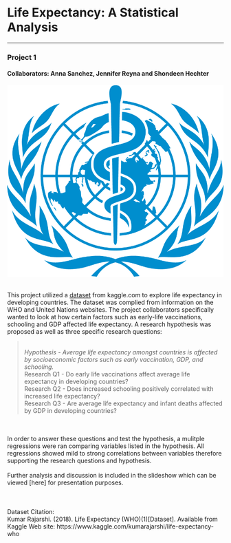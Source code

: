 

# **Life Expectancy: A Statistical Analysis** 
---
### <p>Project 1<br>
#### Collaborators: Anna Sanchez, Jennifer Reyna and Shondeen Hechter<p>
  
![WHO](images/who-emblem.png)

<br />This project utilized a [dataset](https://www.kaggle.com/kumarajarshi/life-expectancy-who) from kaggle.com to explore life expectancy in developing countries. The dataset was complied from information on the WHO and United Nations websites. The project collaborators specifically wanted to look at how certain factors such as early-life vaccinations, schooling and GDP affected life expectancy. A research hypothesis was proposed as well as three specific research questions: 
><br />*Hypothesis - Average life expectancy amongst countries is affected by socioeconomic factors such as early vaccination, GDP, and schooling.*
<br />Research Q1 - Do early life vaccinations affect average life expectancy in developing countries?
<br />Research Q2 - Does increased schooling positively correlated with increased life expectancy?
<br />Research Q3 - Are average life expectancy and infant deaths affected by GDP in developing countries?
<br />
<br />In order to answer these questions and test the hypothesis, a mulitple regressions were ran comparing variables listed in the hypothesis. All regressions showed mild to strong correlations between variables therefore supporting the research questions and hypothesis.  
<br />
<br />Further analysis and discussion is included in the slideshow which can be viewed [here] for presentation purposes.
<br /> 
<br /> 
<br /> 
<br />Dataset Citation:
<br />Kumar Rajarshi. (2018). Life Expectancy (WHO)(1)[Dataset]. Available from Kaggle Web site: https://www.kaggle.com/kumarajarshi/life-expectancy-who
